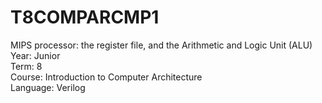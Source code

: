 # T8COMPARCMP1

MIPS processor: the register file, and the Arithmetic and Logic Unit (ALU)<br/>
Year: Junior<br/>
Term: 8<br/>
Course: Introduction to Computer Architecture<br/>
Language: Verilog
